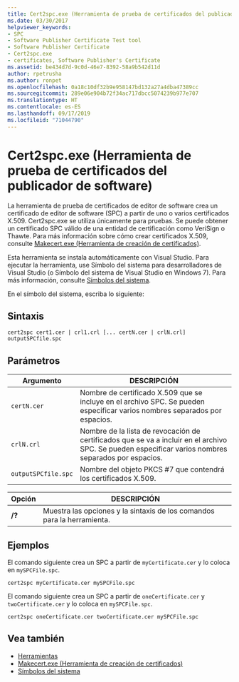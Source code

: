 ```yaml
---
title: Cert2spc.exe (Herramienta de prueba de certificados del publicador de software)
ms.date: 03/30/2017
helpviewer_keywords:
- SPC
- Software Publisher Certificate Test tool
- Software Publisher Certificate
- Cert2spc.exe
- certificates, Software Publisher's Certificate
ms.assetid: be434d7d-9c0d-46e7-8392-58a9b542d11d
author: rpetrusha
ms.author: ronpet
ms.openlocfilehash: 0a18c10df32b9e958147bd132a27a4dba47389cc
ms.sourcegitcommit: 289e06e904b72f34ac717dbcc5074239b977e707
ms.translationtype: HT
ms.contentlocale: es-ES
ms.lasthandoff: 09/17/2019
ms.locfileid: "71044790"
---
```

# <a name="cert2spcexe-software-publisher-certificate-test-tool"></a>Cert2spc.exe (Herramienta de prueba de certificados del publicador de software)
La herramienta de prueba de certificados de editor de software crea un certificado de editor de software (SPC) a partir de uno o varios certificados X.509. Cert2spc.exe se utiliza únicamente para pruebas. Se puede obtener un certificado SPC válido de una entidad de certificación como VeriSign o Thawte. Para más información sobre cómo crear certificados X.509, consulte [Makecert.exe (Herramienta de creación de certificados)](/windows/desktop/SecCrypto/makecert).  
  
 Esta herramienta se instala automáticamente con Visual Studio. Para ejecutar la herramienta, use Símbolo del sistema para desarrolladores de Visual Studio (o Símbolo del sistema de Visual Studio en Windows 7). Para más información, consulte [Símbolos del sistema](developer-command-prompt-for-vs.md).  
  
 En el símbolo del sistema, escriba lo siguiente:  
  
## <a name="syntax"></a>Sintaxis  
  
```console  
cert2spc cert1.cer | crl1.crl [... certN.cer | crlN.crl] outputSPCfile.spc  
```  
  
## <a name="parameters"></a>Parámetros  
  
|Argumento|DESCRIPCIÓN|  
|--------------|-----------------|  
|`certN.cer`|Nombre de certificado X.509 que se incluye en el archivo SPC. Se pueden especificar varios nombres separados por espacios.|  
|`crlN.crl`|Nombre de la lista de revocación de certificados que se va a incluir en el archivo SPC. Se pueden especificar varios nombres separados por espacios.|  
|`outputSPCfile.spc`|Nombre del objeto PKCS #7 que contendrá los certificados X.509.|  
  
|Opción|DESCRIPCIÓN|  
|------------|-----------------|  
|**/?**|Muestra las opciones y la sintaxis de los comandos para la herramienta.|  
  
## <a name="examples"></a>Ejemplos  
 El comando siguiente crea un SPC a partir de `myCertificate.cer` y lo coloca en `mySPCFile.spc`.  
  
```console
cert2spc myCertificate.cer mySPCFile.spc  
```  
  
 El comando siguiente crea un SPC a partir de `oneCertificate.cer` y `twoCertificate.cer` y lo coloca en `mySPCFile.spc`.  
  
```console
cert2spc oneCertificate.cer twoCertificate.cer mySPCFile.spc  
```  
  
## <a name="see-also"></a>Vea también

- [Herramientas](index.md)
- [Makecert.exe (Herramienta de creación de certificados)](/windows/desktop/SecCrypto/makecert)
- [Símbolos del sistema](developer-command-prompt-for-vs.md)
